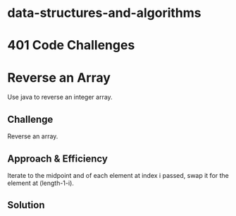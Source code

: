 # data-structures-and-algorithms
# 401 Code Challenges
# Reverse an Array
<!-- Short summary or background information -->
Use java to reverse an integer array.
## Challenge
<!-- Description of the challenge -->
Reverse an array.
## Approach & Efficiency
<!-- What approach did you take? Why? What is the Big O space/time for this approach? -->
Iterate to the midpoint and of each element at index i passed, swap it for the element at (length-1-i).
## Solution
<!-- Embedded whiteboard image -->